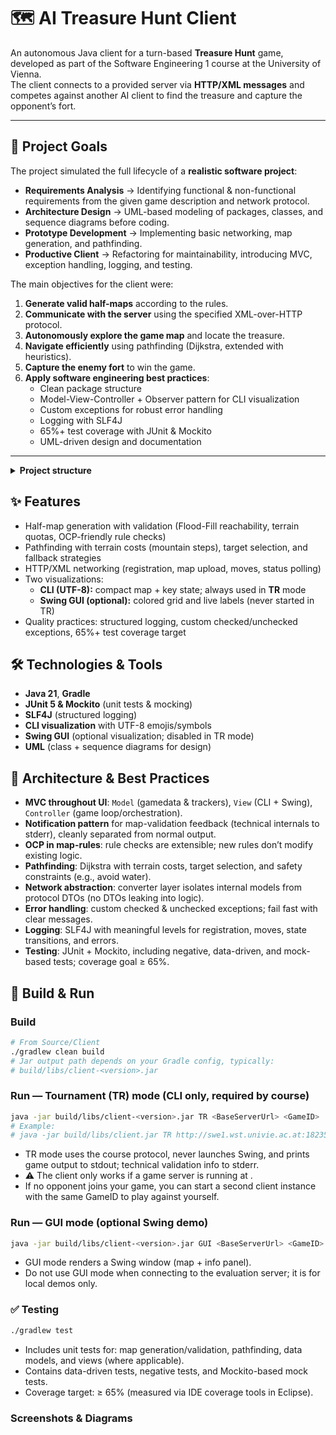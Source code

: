 # 🗺️ AI Treasure Hunt Client

An autonomous Java client for a turn-based **Treasure Hunt** game, developed as part of the Software Engineering 1 course at the University of Vienna.  
The client connects to a provided server via **HTTP/XML messages** and competes against another AI client to find the treasure and capture the opponent’s fort.  

---

## 🎯 Project Goals
The project simulated the full lifecycle of a **realistic software project**:
- **Requirements Analysis** → Identifying functional & non-functional requirements from the given game description and network protocol.  
- **Architecture Design** → UML-based modeling of packages, classes, and sequence diagrams before coding.  
- **Prototype Development** → Implementing basic networking, map generation, and pathfinding.  
- **Productive Client** → Refactoring for maintainability, introducing MVC, exception handling, logging, and testing.  

The main objectives for the client were:
1. **Generate valid half-maps** according to the rules.  
2. **Communicate with the server** using the specified XML-over-HTTP protocol.  
3. **Autonomously explore the game map** and locate the treasure.  
4. **Navigate efficiently** using pathfinding (Dijkstra, extended with heuristics).  
5. **Capture the enemy fort** to win the game.  
6. **Apply software engineering best practices**:  
   - Clean package structure  
   - Model-View-Controller + Observer pattern for CLI visualization  
   - Custom exceptions for robust error handling  
   - Logging with SLF4J  
   - 65%+ test coverage with JUnit & Mockito  
   - UML-driven design and documentation  

---

<details>
  <summary><strong> Project structure</strong></summary>

- `Source/Client/`
  - `src/main/java/client/`
    - `controller/` — Orchestrates game flow (MVC Controller)
    - `exception/` — Custom checked/unchecked exceptions
    - `gamedata/` — Data models (map, treasure, fort, player state)
    - `main/` — Entry point & argument parsing (Tournament Mode)
    - `map/` — Half-map generation & validation (**OCP + Notification**)
    - `networking/` — Client–server communication (HTTP + XML)
    - `pathfinding/` — Dijkstra + extensions
    - `ui/` — Views: CLI renderer + **Swing** visualizer (MVC View)
  - `src/test/java/client/` — JUnit 5 + Mockito tests
  - `build.gradle` — Gradle build configuration
  - `settings.gradle`
</details>

## ✨ Features
- Half-map generation with validation (Flood-Fill reachability, terrain quotas, OCP-friendly rule checks)
- Pathfinding with terrain costs (mountain steps), target selection, and fallback strategies
- HTTP/XML networking (registration, map upload, moves, status polling)
- Two visualizations:
  - **CLI (UTF-8):** compact map + key state; always used in **TR** mode
  - **Swing GUI (optional):** colored grid and live labels (never started in TR)
- Quality practices: structured logging, custom checked/unchecked exceptions, 65%+ test coverage target

## 🛠️ Technologies & Tools
- **Java 21**, **Gradle**
- **JUnit 5 & Mockito** (unit tests & mocking)
- **SLF4J** (structured logging)
- **CLI visualization** with UTF-8 emojis/symbols
- **Swing GUI** (optional visualization; disabled in TR mode)
- **UML** (class + sequence diagrams for design)

## 🧱 Architecture & Best Practices
- **MVC throughout UI**: `Model` (gamedata & trackers), `View` (CLI + Swing), `Controller` (game loop/orchestration).
- **Notification pattern** for map-validation feedback (technical internals to stderr), cleanly separated from normal output.
- **OCP in map-rules**: rule checks are extensible; new rules don’t modify existing logic.
- **Pathfinding**: Dijkstra with terrain costs, target selection, and safety constraints (e.g., avoid water).
- **Network abstraction**: converter layer isolates internal models from protocol DTOs (no DTOs leaking into logic).
- **Error handling**: custom checked & unchecked exceptions; fail fast with clear messages.
- **Logging**: SLF4J with meaningful levels for registration, moves, state transitions, and errors.
- **Testing**: JUnit + Mockito, including negative, data-driven, and mock-based tests; coverage goal ≥ 65%.

## 🚀 Build & Run

### Build
```bash
# From Source/Client
./gradlew clean build
# Jar output path depends on your Gradle config, typically:
# build/libs/client-<version>.jar
```
### Run — Tournament (TR) mode (CLI only, required by course)
```bash
java -jar build/libs/client-<version>.jar TR <BaseServerUrl> <GameID>
# Example:
# java -jar build/libs/client.jar TR http://swe1.wst.univie.ac.at:18235 6aDj2
```
- TR mode uses the course protocol, never launches Swing, and prints game output to stdout; technical validation info to stderr.
- ⚠️ The client only works if a game server is running at <BaseServerUrl>.
- If no opponent joins your game, you can start a second client instance with the same GameID to play against yourself.

### Run — GUI mode (optional Swing demo)
```bash
java -jar build/libs/client-<version>.jar GUI <BaseServerUrl> <GameID>
```
- GUI mode renders a Swing window (map + info panel).
- Do not use GUI mode when connecting to the evaluation server; it is for local demos only.

### ✅ Testing
```bash
./gradlew test
```
- Includes unit tests for: map generation/validation, pathfinding, data models, and views (where applicable).
- Contains data-driven tests, negative tests, and Mockito-based mock tests.
- Coverage target: ≥ 65% (measured via IDE coverage tools in Eclipse).

### Screenshots & Diagrams
